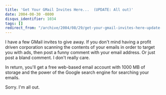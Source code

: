 ```yaml
---
title: 'Get Your GMail Invites Here...  (UPDATE: All out)'
date: 2004-08-30 -0800
disqus_identifier: 1034
tags: []
redirect_from: "/archive/2004/08/29/get-your-gmail-invites-here-update-all-out.aspx/"
---
```


I have a few GMail invites to give away. If you don't mind having a
profit driven corporation scanning the contents of your emails in order
to target you with ads, then post a funny comment with your email
address. Or just post a bland comment. I don't really care.

In return, you'll get a free web-based email account with 1000 MB of
storage and the power of the Google search engine for searching your
emails.

Sorry. I'm all out.

